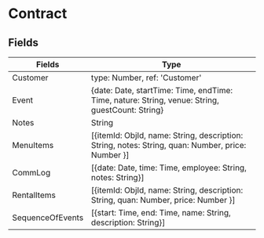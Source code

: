 # Contract

## Fields


| Fields        | Type           |
| ------------- | -------------- |
| Customer | type: Number, ref: 'Customer' |
| Event | {date: Date, startTime: Time, endTime: Time, nature: String, venue: String, guestCount: String} |
| Notes | String | 
| MenuItems | [{itemId: ObjId, name: String, description: String, notes: String, quan: Number, price: Number }] |
| CommLog | [{date: Date, time: Time, employee: String, notes: String}] |
| RentalItems | [{itemId: ObjId, name: String, description: String, quan: Number, price: Number }] |
| SequenceOfEvents | [{start: Time, end: Time, name: String, description: String}] |

